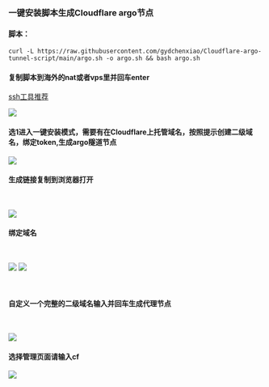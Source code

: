 ### 一键安装脚本生成Cloudflare argo节点 
#### 脚本：
```
curl -L https://raw.githubusercontent.com/gydchenxiao/Cloudflare-argo-tunnel-script/main/argo.sh -o argo.sh && bash argo.sh
```
#### 复制脚本到海外的nat或者vps里并回车enter  
[ssh工具推荐](https://tabby.sh/)

![](https://s2.loli.net/2024/08/30/DdVwnF73YlCWh81.png)
<br />

#### 选1进入一键安装模式，需要有在Cloudflare上托管域名，按照提示创建二级域名，绑定token,生成argo隧道节点
![](https://s2.loli.net/2024/09/09/42uxiSRmBfMUDOT.jpg)
<br />

#### 生成链接复制到浏览器打开
<br />

![](https://s2.loli.net/2024/08/30/PKMCzLBFiblptQ6.png)

#### 绑定域名
<br />

![](https://s2.loli.net/2024/08/30/eG6EF2KS8OzMBCa.png)
![](https://s2.loli.net/2024/08/30/yNkAtCbrTUDzdPZ.png)

<br />

#### 自定义一个完整的二级域名输入并回车生成代理节点
<br />

![](https://s2.loli.net/2024/09/09/BEUeYfnLSONpvAw.jpg)
<br />

#### 选择管理页面请输入cf
![](https://s2.loli.net/2024/09/09/P4aYfJomvuIVRhe.jpg)

